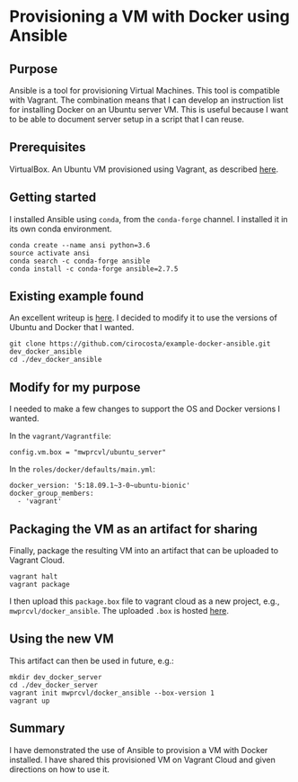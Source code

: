 # Provisioning a VM with Docker using Ansible

## Purpose

Ansible is a tool for provisioning Virtual Machines. This tool is compatible with Vagrant. The combination means that I can develop an instruction list for installing Docker on an Ubuntu server VM. This is useful because I want to be able to document server setup in a script that I can reuse.

## Prerequisites

VirtualBox. An Ubuntu VM provisioned using Vagrant, as described [here](../docs/1_vagrant.md).

## Getting started

I installed Ansible using `conda`, from the `conda-forge` channel. I installed it in its own conda environment.

```
conda create --name ansi python=3.6
source activate ansi
conda search -c conda-forge ansible
conda install -c conda-forge ansible=2.7.5
```

## Existing example found

An excellent writeup is [here](https://ops.tips/blog/docker-ansible-role/). I decided to modify it to use the versions of Ubuntu and Docker that I wanted.

```
git clone https://github.com/cirocosta/example-docker-ansible.git dev_docker_ansible
cd ./dev_docker_ansible
```

## Modify for my purpose

I needed to make a few changes to support the OS and Docker versions I wanted.

In the `vagrant/Vagrantfile`: 

```
config.vm.box = "mwprcvl/ubuntu_server"

```

In the `roles/docker/defaults/main.yml`:

```
docker_version: '5:18.09.1~3-0~ubuntu-bionic'
docker_group_members: 
  - 'vagrant'
```

## Packaging the VM as an artifact for sharing

Finally, package the resulting VM into an artifact that can be uploaded to Vagrant Cloud.

```
vagrant halt
vagrant package
```

I then upload this `package.box` file to vagrant cloud as a new project, e.g., `mwprcvl/docker_ansible`. The uploaded `.box` is hosted [here](https://app.vagrantup.com/mwprcvl/boxes/docker_ansible).

## Using the new VM

This artifact can then be used in future, e.g.:

```
mkdir dev_docker_server
cd ./dev_docker_server
vagrant init mwprcvl/docker_ansible --box-version 1
vagrant up
```

## Summary

I have demonstrated the use of Ansible to provision a VM with Docker installed. I have shared this provisioned VM on Vagrant Cloud and given directions on how to use it.